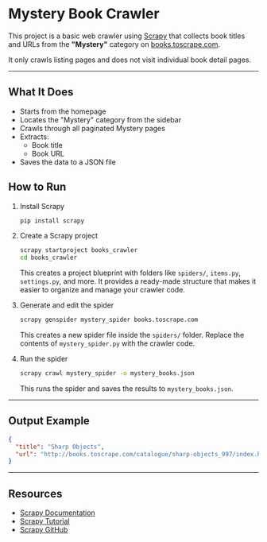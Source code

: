# Mystery Book Crawler

This project is a basic web crawler using [Scrapy](https://scrapy.org/) that collects book titles and URLs from the **"Mystery"** category on [books.toscrape.com](http://books.toscrape.com).

It only crawls listing pages and does not visit individual book detail pages.

---

## What It Does

- Starts from the homepage
- Locates the "Mystery" category from the sidebar
- Crawls through all paginated Mystery pages
- Extracts:
  - Book title
  - Book URL
- Saves the data to a JSON file

## How to Run

1. Install Scrapy
   ```bash
   pip install scrapy
   ```



2. Create a Scrapy project

   ```bash
   scrapy startproject books_crawler
   cd books_crawler
   ```

   This creates a project blueprint with folders like `spiders/`, `items.py`, `settings.py`, and more.
   It provides a ready-made structure that makes it easier to organize and manage your crawler code.

3. Generate and edit the spider

   ```bash
   scrapy genspider mystery_spider books.toscrape.com
   ```

   This creates a new spider file inside the `spiders/` folder.
   Replace the contents of `mystery_spider.py` with the crawler code.

4. Run the spider

   ```bash
   scrapy crawl mystery_spider -o mystery_books.json
   ```

   This runs the spider and saves the results to `mystery_books.json`.

---

## Output Example

```json
{
  "title": "Sharp Objects",
  "url": "http://books.toscrape.com/catalogue/sharp-objects_997/index.html"
}
```

---

## Resources

- [Scrapy Documentation](https://docs.scrapy.org/en/latest/)
- [Scrapy Tutorial](https://docs.scrapy.org/en/latest/intro/tutorial.html)
- [Scrapy GitHub](https://github.com/scrapy/scrapy)
